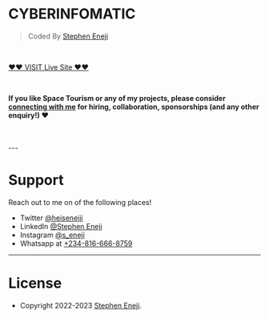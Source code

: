 
# CYBERINFOMATIC 

> Coded By [Stephen Eneji](https://github.com/stephen-eneji)
<br/>

<a href="https://heisenejii.netlify.com/" target="_blank">❤❤ VISIT Live Site ❤❤</a>

<br />

**If you like Space Tourism or any of my projects, please consider [connecting with me][linkedin] for hiring, collaboration, sponsorships (and any other enquiry!) ❤**

<br />
<br />
---

# Support

Reach out to me on of the following places!

- Twitter [@heisenejii][twitter]
- LinkedIn [@Stephen Eneji][linkedin]
- Instagram [@s_eneji][instagram]
- Whatsapp at [+234-816-666-8759][whatsapp]

---

# License


- Copyright 2022-2023 <a href="https://github.com/stephen-eneji/" target="_blank">Stephen Eneji</a>.

[facebook]: https://facebook.com/heisenejii
[twitter]: https://twitter.com/heisenejii
[instagram]: https://instagram.com/s_eneji/
[linkedin]: https://www.linkedin.com/in/stephen-eneji-382471209/
[whatsapp]: https://wa.me/+2348166668759
[frontendmentor]: https://www.frontendmentor.io/
